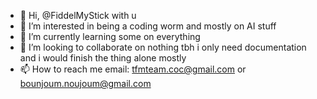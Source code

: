 - 👋 Hi, @FiddelMyStick with u
- 👀 I’m interested in being a coding worm and mostly on AI stuff
- 🌱 I’m currently learning some on everything
- 💞️ I’m looking to collaborate on nothing tbh i only need documentation and i would finish the thing alone mostly
- 📫 How to reach me email: tfmteam.coc@gmail.com or bounjoum.noujoum@gmail.com

<!---
FiddelMyStick/FiddelMyStick is a ✨ special ✨ repository because its `README.md` (this file) appears on your GitHub profile.
You can click the Preview link to take a look at your changes.
--->
